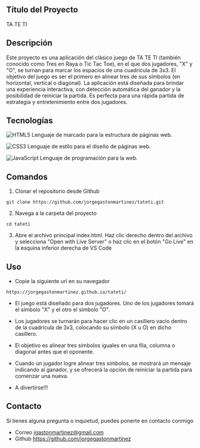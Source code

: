 ## Título del Proyecto
TA TE TI

## Descripción
Este proyecto es una aplicación del clásico juego de TA TE TI (también conocido como Tres en Raya o Tic Tac Toe), en el que dos jugadores, "X" y "O", se turnan para marcar los espacios de una cuadrícula de 3x3. El objetivo del juego es ser el primero en alinear tres de sus símbolos (en horizontal, vertical o diagonal).
La aplicación está diseñada para brindar una experiencia interactiva, con detección automática del ganador y la posibilidad de reiniciar la partida. Es perfecta para una rápida partida de estrategia y entretenimiento entre dos jugadores.


## Tecnologías

![HTML5](https://img.shields.io/badge/HTML5-E34F26?style=for-the-badge&logo=html5&logoColor=white) Lenguaje de marcado para la estructura de páginas web.

![CSS3](https://img.shields.io/badge/CSS3-1572B6?style=for-the-badge&logo=css3&logoColor=white) Lenguaje de estilo para el diseño de páginas web.

![JavaScript](https://img.shields.io/badge/JavaScript-F7DF1E?style=for-the-badge&logo=javascript&logoColor=black) Lenguaje de programación para la web.


## Comandos

1. Clonar el repositorio desde Github
```
git clone https://github.com/jorgegastonmartinez/tateti.git
```

2. Navega a la carpeta del proyecto
```
cd tateti
```

3. Abre el archivo principal index.html. Haz clic derecho dentro del archivo y selecciona "Open with Live Server" o haz clic en el botón "Go Live" en la esquina inferior derecha de VS Code


## Uso

- Copie la siguiente url en su navegador 
```
https://jorgegastonmartinez.github.io/tateti/
```

- El juego está diseñado para dos jugadores. Uno de los jugadores tomará el símbolo "X" y el otro el símbolo "O".

- Los jugadores se turnarán para hacer clic en un casillero vacío dentro de la cuadrícula de 3x3, colocando su símbolo (X u O) en dicho casillero.

- El objetivo es alinear tres símbolos iguales en una fila, columna o diagonal antes que el oponente.

- Cuando un jugador logre alinear tres símbolos, se mostrará un mensaje indicando al ganador, y se ofrecerá la opción de reiniciar la partida para comenzar una nueva.

- A divertirse!!!

## Contacto

Si tienes alguna pregunta o inquietud, puedes ponerte en contacto conmigo
- Correo jgastonmartinez@gmail.com
- Github https://github.com/jorgegastonmartinez
